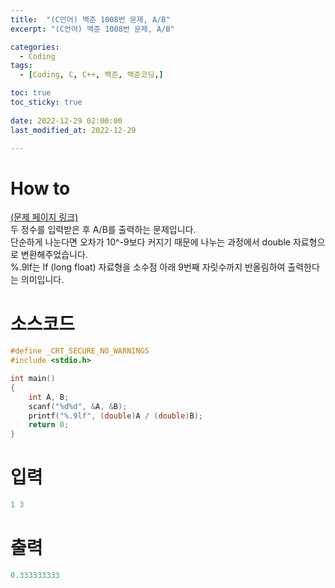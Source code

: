 ```yaml
---
title:  "(C언어) 백준 1008번 문제, A/B" 
excerpt: "(C언어) 백준 1008번 문제, A/B"

categories:
  - Coding
tags:
  - [Coding, C, C++, 백준, 백준코딩,]

toc: true
toc_sticky: true
 
date: 2022-12-29 02:00:00
last_modified_at: 2022-12-29

---
```


# How to
[(문제 페이지 링크)](https://www.acmicpc.net/problem/1008)<br>
두 정수를 입력받은 후 A/B를 출력하는 문제입니다.<br>
단순하게 나눈다면 오차가 10^-9보다 커지기 때문에 나누는 과정에서 double 자료형으로 변환해주었습니다.<br>
%.9lf는 lf (long float) 자료형을 소수점 아래 9번째 자릿수까지 반올림하여 출력한다는 의미입니다.<br>

# 소스코드
```cpp
#define _CRT_SECURE_NO_WARNINGS
#include <stdio.h>

int main()
{
	int A, B;
	scanf("%d%d", &A, &B);
	printf("%.9lf", (double)A / (double)B);
	return 0;
}
```

# 입력
```cpp
1 3
```

# 출력
```cpp
0.333333333
```
